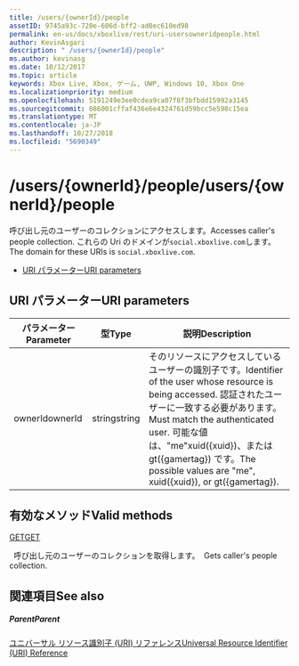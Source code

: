 ```yaml
---
title: /users/{ownerId}/people
assetID: 9745a93c-720e-606d-bff2-ad0ec610ed98
permalink: en-us/docs/xboxlive/rest/uri-usersowneridpeople.html
author: KevinAsgari
description: " /users/{ownerId}/people"
ms.author: kevinasg
ms.date: 10/12/2017
ms.topic: article
keywords: Xbox Live, Xbox, ゲーム, UWP, Windows 10, Xbox One
ms.localizationpriority: medium
ms.openlocfilehash: 5191249e3ee0cdea9ca07f8f3bfbdd15992a3145
ms.sourcegitcommit: 086001cffaf436e6e4324761d59bcc5e598c15ea
ms.translationtype: MT
ms.contentlocale: ja-JP
ms.lasthandoff: 10/27/2018
ms.locfileid: "5690349"
---
```

# <a name="usersowneridpeople"></a><span data-ttu-id="f8bb8-104">/users/{ownerId}/people</span><span class="sxs-lookup"><span data-stu-id="f8bb8-104">/users/{ownerId}/people</span></span>
<span data-ttu-id="f8bb8-105">呼び出し元のユーザーのコレクションにアクセスします。</span><span class="sxs-lookup"><span data-stu-id="f8bb8-105">Accesses caller's people collection.</span></span> <span data-ttu-id="f8bb8-106">これらの Uri のドメインが`social.xboxlive.com`します。</span><span class="sxs-lookup"><span data-stu-id="f8bb8-106">The domain for these URIs is `social.xboxlive.com`.</span></span>
 
  * [<span data-ttu-id="f8bb8-107">URI パラメーター</span><span class="sxs-lookup"><span data-stu-id="f8bb8-107">URI parameters</span></span>](#ID4EV)
 
<a id="ID4EV"></a>

 
## <a name="uri-parameters"></a><span data-ttu-id="f8bb8-108">URI パラメーター</span><span class="sxs-lookup"><span data-stu-id="f8bb8-108">URI parameters</span></span>
 
| <span data-ttu-id="f8bb8-109">パラメーター</span><span class="sxs-lookup"><span data-stu-id="f8bb8-109">Parameter</span></span>| <span data-ttu-id="f8bb8-110">型</span><span class="sxs-lookup"><span data-stu-id="f8bb8-110">Type</span></span>| <span data-ttu-id="f8bb8-111">説明</span><span class="sxs-lookup"><span data-stu-id="f8bb8-111">Description</span></span>| 
| --- | --- | --- | 
| <span data-ttu-id="f8bb8-112">ownerId</span><span class="sxs-lookup"><span data-stu-id="f8bb8-112">ownerId</span></span>| <span data-ttu-id="f8bb8-113">string</span><span class="sxs-lookup"><span data-stu-id="f8bb8-113">string</span></span>| <span data-ttu-id="f8bb8-114">そのリソースにアクセスしているユーザーの識別子です。</span><span class="sxs-lookup"><span data-stu-id="f8bb8-114">Identifier of the user whose resource is being accessed.</span></span> <span data-ttu-id="f8bb8-115">認証されたユーザーに一致する必要があります。</span><span class="sxs-lookup"><span data-stu-id="f8bb8-115">Must match the authenticated user.</span></span> <span data-ttu-id="f8bb8-116">可能な値は、"me"xuid({xuid})、または gt({gamertag}) です。</span><span class="sxs-lookup"><span data-stu-id="f8bb8-116">The possible values are "me", xuid({xuid}), or gt({gamertag}).</span></span>| 
  
<a id="ID4EOB"></a>

 
## <a name="valid-methods"></a><span data-ttu-id="f8bb8-117">有効なメソッド</span><span class="sxs-lookup"><span data-stu-id="f8bb8-117">Valid methods</span></span>

[<span data-ttu-id="f8bb8-118">GET</span><span class="sxs-lookup"><span data-stu-id="f8bb8-118">GET</span></span>](uri-usersowneridpeopleget.md)

<span data-ttu-id="f8bb8-119">&nbsp;&nbsp;呼び出し元のユーザーのコレクションを取得します。</span><span class="sxs-lookup"><span data-stu-id="f8bb8-119">&nbsp;&nbsp;Gets caller's people collection.</span></span>
 
<a id="ID4EYB"></a>

 
## <a name="see-also"></a><span data-ttu-id="f8bb8-120">関連項目</span><span class="sxs-lookup"><span data-stu-id="f8bb8-120">See also</span></span>
 
<a id="ID4E1B"></a>

 
##### <a name="parent"></a><span data-ttu-id="f8bb8-121">Parent</span><span class="sxs-lookup"><span data-stu-id="f8bb8-121">Parent</span></span> 

[<span data-ttu-id="f8bb8-122">ユニバーサル リソース識別子 (URI) リファレンス</span><span class="sxs-lookup"><span data-stu-id="f8bb8-122">Universal Resource Identifier (URI) Reference</span></span>](../atoc-xboxlivews-reference-uris.md)

   